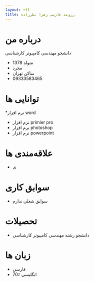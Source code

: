 ```yaml
---
layout: rtl
title: رزومه فارسی زهرا نظرزاده
---
```


# درباره من

دانشجو مهندسی کامپیوتر کارشناسی


* متولد 1378
* مجرد
* ساکن تهران
* 09333583465

# توانایی ها
*نرم افزار word
* نرم افزار primier pro
* نرم افزار photoshop
* نرم افزار powerpoint

# علاقه‌مندی ها
* ی

# سوابق کاری
* سوابق شغلی ندارم

# تحصیلات
* دانشجو رشته مهندسی کامپیوتر کارشناسی

# زبان ها
* فارسی
* انگلیسی ٪70

